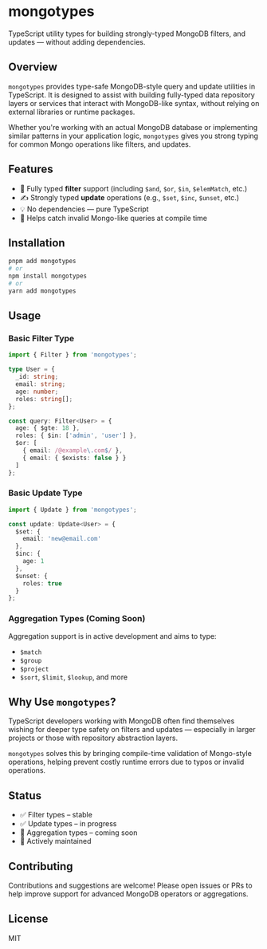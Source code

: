 # mongotypes

TypeScript utility types for building strongly-typed MongoDB filters, and updates — without adding dependencies.

## Overview

`mongotypes` provides type-safe MongoDB-style query and update utilities in TypeScript. It is designed to assist with building fully-typed data repository layers or services that interact with MongoDB-like syntax, without relying on external libraries or runtime packages.

Whether you're working with an actual MongoDB database or implementing similar patterns in your application logic, `mongotypes` gives you strong typing for common Mongo operations like filters, and updates.

## Features

- 🧠 Fully typed **filter** support (including `$and`, `$or`, `$in`, `$elemMatch`, etc.)
- ✍️ Strongly typed **update** operations (e.g., `$set`, `$inc`, `$unset`, etc.)
- 💡 No dependencies — pure TypeScript
- 🔐 Helps catch invalid Mongo-like queries at compile time

## Installation

```bash
pnpm add mongotypes
# or
npm install mongotypes
# or
yarn add mongotypes
```

## Usage

### Basic Filter Type

```ts
import { Filter } from 'mongotypes';

type User = {
  _id: string;
  email: string;
  age: number;
  roles: string[];
};

const query: Filter<User> = {
  age: { $gte: 18 },
  roles: { $in: ['admin', 'user'] },
  $or: [
    { email: /@example\.com$/ },
    { email: { $exists: false } }
  ]
};
```

### Basic Update Type

```ts
import { Update } from 'mongotypes';

const update: Update<User> = {
  $set: {
    email: 'new@email.com'
  },
  $inc: {
    age: 1
  },
  $unset: {
    roles: true
  }
};
```

### Aggregation Types (Coming Soon)

Aggregation support is in active development and aims to type:
- `$match`
- `$group`
- `$project`
- `$sort`, `$limit`, `$lookup`, and more

## Why Use `mongotypes`?

TypeScript developers working with MongoDB often find themselves wishing for deeper type safety on filters and updates — especially in larger projects or those with repository abstraction layers.

`mongotypes` solves this by bringing compile-time validation of Mongo-style operations, helping prevent costly runtime errors due to typos or invalid operations.

## Status

- ✅ Filter types – stable
- ✅ Update types – in progress
- 🧪 Aggregation types – coming soon
- 🔄 Actively maintained

## Contributing

Contributions and suggestions are welcome! Please open issues or PRs to help improve support for advanced MongoDB operators or aggregations.

## License

MIT
